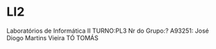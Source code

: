 # LI2
Laboratórios de Informática II
TURNO:PL3
Nr do Grupo:?
A93251: José Diogo Martins Vieira
TÓ 
TOMÁS
